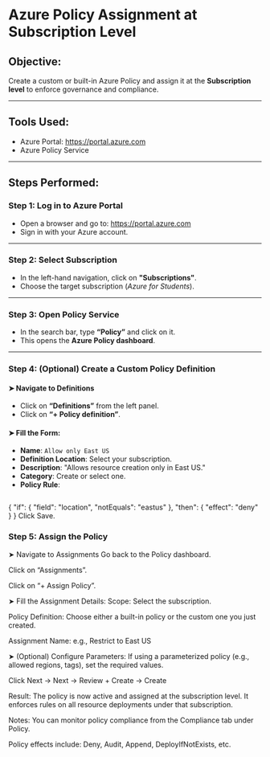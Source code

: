 # Azure Policy Assignment at Subscription Level

##  Objective:
Create a custom or built-in Azure Policy and assign it at the **Subscription level** to enforce governance and compliance.

---

##  Tools Used:
- Azure Portal: https://portal.azure.com
- Azure Policy Service

---

##  Steps Performed:

###  Step 1: Log in to Azure Portal
- Open a browser and go to: https://portal.azure.com
- Sign in with your Azure account.

---

###  Step 2: Select Subscription
- In the left-hand navigation, click on **"Subscriptions"**.
- Choose the target subscription (*Azure for Students*).

---

###  Step 3: Open Policy Service
- In the search bar, type **“Policy”** and click on it.
- This opens the **Azure Policy dashboard**.

---

###  Step 4: (Optional) Create a Custom Policy Definition

#### ➤ Navigate to Definitions
- Click on **“Definitions”** from the left panel.
- Click on **“+ Policy definition”**.

#### ➤ Fill the Form:
- **Name**: `Allow only East US`
- **Definition Location**: Select your subscription.
- **Description**: "Allows resource creation only in East US."
- **Category**: Create or select one.
- **Policy Rule**:
  ```json
{
  "if": {
    "field": "location",
    "notEquals": "eastus"
  },
  "then": {
    "effect": "deny"
  }
}
Click Save.


  

### Step 5: Assign the Policy
➤ Navigate to Assignments
Go back to the Policy dashboard.

Click on “Assignments”.

Click on “+ Assign Policy”.

➤ Fill the Assignment Details:
Scope: Select the subscription.

Policy Definition: Choose either a built-in policy or the custom one you just created.

Assignment Name: e.g., Restrict to East US

➤ (Optional) Configure Parameters:
If using a parameterized policy (e.g., allowed regions, tags), set the required values.

Click Next → Next → Review + Create → Create

Result:
The policy is now active and assigned at the subscription level. It enforces rules on all resource deployments under that subscription.

Notes:
You can monitor policy compliance from the Compliance tab under Policy.

Policy effects include: Deny, Audit, Append, DeployIfNotExists, etc.
